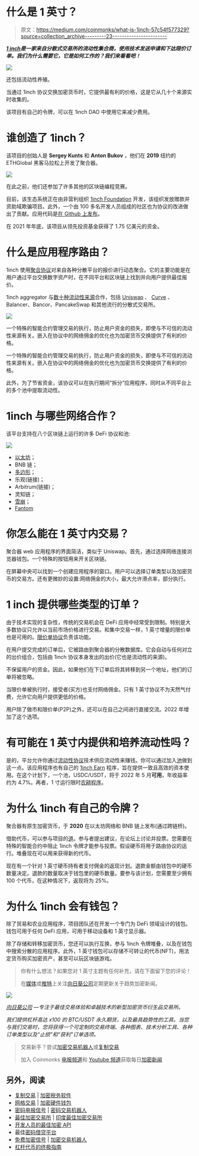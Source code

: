 # 什么是 1 英寸？

> 原文：<https://medium.com/coinmonks/what-is-1inch-57c54f577329?source=collection_archive---------23----------------------->

[***1 inch***](https://app.1inch.io/)***是一家来自分散式交易所的流动性集合商，使用技术发送申请和下达限价订单。我们为什么需要它，它是如何工作的？我们来看看吧！***

![](img/99be894aa39a7e88b7bccf0d772ffa0b.png)

还包括流动性养殖。

当通过 1inch 协议交换加密货币时，它提供最有利的价格，这是它从几十个来源实时收集的。

该项目有自己的令牌，可以在 1inch DAO 中使用它来减少费用。

# 谁创造了 1inch？

该项目的创始人是 **Sergey Kunts** 和 **Anton Bukov** ，他们在 **2019** 纽约的 ETHGlobal 黑客马拉松上开发了聚合器。

![](img/4693572cf0a7e223e533423d189f6bdd.png)

在此之前，他们还参加了许多其他的区块链编程竞赛。

目前，该生态系统正在由非营利组织 [1inch Foundation](https://1inch.io/foundation/) 开发，该组织发放赠款并资助域欺骗项目。此外，一个由 100 多名开发人员组成的社区也为协议的改进做出了贡献。应用代码是[在 Github 上发布](https://github.com/1inch)。

在 2021 年年底，该项目从领先投资基金获得了 1.75 亿美元的资金。

# 什么是应用程序路由？

1inch 使用[聚合协议](https://1inch.io/aggregation-protocol/)对来自各种分散平台的报价进行动态聚合。它的主要功能是在用户通过平台交换数字资产时，在不同平台和区块链上找到并向用户提供最佳报价。

1inch aggregator 与[数十种流动性来源](https://help.1inch.io/en/articles/4585125-what-are-liquidity-sources-and-how-many-of-them-does-1inch-aggregate-from)合作，包括 [Uniswap](/sunflowercorporation/what-is-uniswap-2ab17b51b63b) 、 [Curve](/@SunflowerCorpAdmin/what-is-curve-cad16f139059) 、Balancer、Bancor、PancakeSwap 和其他流行的分散式交易所。

![](img/15d66a1bf967a400c854e816a1a2eaca.png)

一个特殊的智能合约管理交易的执行，防止用户资金的损失，即使与不可信的流动性来源有关。嵌入在协议中的网络佣金的优化也为加密货币交换提供了有利的价格。

一个特殊的智能合约管理交易的执行，防止用户资金的损失，即使与不可信的流动性来源有关。嵌入在协议中的网络佣金的优化也为加密货币交换提供了有利的价格。

此外，为了节省资金，该协议可以在执行期间“拆分”应用程序，同时从不同平台上的多个池中提取流动性。

# 1inch 与哪些网络合作？

该平台支持在八个区块链上运行的许多 DeFi 协议和池:

![](img/6bd0b8043155baf8e100362acfebc480.png)

*   [以太坊](/@SunflowerCorpAdmin/what-is-ethereum-eth-37e0ff2c7af1)；
*   BNB 链；
*   [多边形](/sunflowercorporation/what-is-polygon-matic-916f4fa2afee)；
*   乐观(链接)；
*   Arbitrum(链接)；
*   灵知链；
*   [雪崩](/sunflowercorporation/what-is-avalanche-5de8f06e2bca)；
*   [Fantom](/sunflowercorporation/what-is-fantom-4ffad859b95a)

# 你怎么能在 1 英寸内交易？

聚合器 web 应用程序的界面简洁，类似于 Uniswap。首先，通过选择网络连接浏览器钱包。一个特殊的按钮用来开关区块链。

在屏幕中央可以找到一个创建应用程序的窗口。用户可以选择订单类型以及加密货币的交易方。还有更微妙的设置:网络佣金的大小，最大允许滑点率，部分执行。

# **1 inch 提供哪些类型的订单？**

由于技术实现的复杂性，传统的交易机会在 DeFi 应用中经常受到限制。特别是大多数协议只允许以当前市场价格进行交易。和集中交易一样，1 英寸增量的限价单也是可用的。[限价单协议](https://1inch.io/limit-order-protocol/)负责该功能。

在用户提交完成的订单后，它被路由到聚合器的分散数据库。它会自动与任何对立的出价组合，包括由 1inch 协议本身发出的出价(它也是流动性的来源)。

不保留用户的资金。因此，如果他们在下订单后将其转移到另一个地址，他们的订单将被忽略。

当限价单被执行时，接受者(买方)也支付网络佣金。只有 1 英寸协议不为天然气付费，允许它向用户提供更低的价格。

用户除了做市和限价单(P2P)之外，还可以在自己之间进行直接交流。2022 年增加了这个选项。

# 有可能在 1 英寸内提供和培养流动性吗？

是的，平台允许你通过[流动性协议](https://1inch.io/liquidity-protocol/)技术供应流动性来赚钱。你可以通过加入[池](https://app.1inch.io/#/1/earn/pools)做到这一点。该应用程序也有自己的 [1inch Earn](https://app.1inch.io/#/1/earn/strategies) 程序，旨在提供一致且高效的资本使用。在这个计划下，一个池，USDC/USDT，将于 2022 年 5 月**可用**，年收益率约为 4.7%。再者，1 寸运行限时[农耕程序](https://app.1inch.io/#/1/earn/farming)。

# 为什么 1inch 有自己的令牌？

聚合器有原生加密货币，于 **2020** 在以太坊网络和 BNB 链上发布(通过跨链桥)。

借助代币，可以参与项目的[道](https://1inch.io/dao/)。参与者提出建议，在论坛上讨论并投票。您需要在特殊的智能合约中阻止 1inch 令牌才能参与投票。假设硬币将用于路由协议的运行。堆叠现在可以用来获得新的代币。

现在有一个针对 1 英寸硬币持有者支付佣金的返现计划。退款金额由钱包中的硬币数量决定。退款的数量取决于钱包里的硬币数量。要参与该计划，您需要至少拥有 100 个代币，在这种情况下，返现将为 25%。

# 为什么 1inch 会有钱包？

除了贸易和农业应用程序，项目团队还在开发一个专门为 DeFi 领域设计的钱包。钱包可用于任何 DeFi 应用，可用于移动设备和 1 英寸显示器。

除了存储和转移加密货币，您还可以执行互换，参与 1inch 令牌堆叠，以及在钱包中搜索分散的应用程序。此外，1 英寸钱包可以存储不可转让的代币(NFT)，用法定货币购买加密资产，甚至可以玩区块链游戏。

> 你有什么想法？如果您对 1 英寸主题有任何补充，请在下面留下您的评论！
> 
> 在[媒体](/@SunflowerCorpAdmin)或[推特](https://mobile.twitter.com/sunflower_corp)上关注[向日葵公司](https://sunflowercorp.com/)定期更新关于趋势加密新闻。

![](img/12f3e46f3bf15291a8ffc869e2ffc7c4.png)

[*向日葵公司*](https://sunflowercorp.com/) *—专注于最佳交易体验和卓越技术的新型加密货币衍生品交易所。*

*我们提供杠杆高达 x100 的 BTC/USDT 永久期货，以及最具趋势性的工具。当您与我们交易时，您将获得一个可定制的交易终端、各种图表、技术分析工具、各种订单类型以及“止损”和“获利”订单选项。*

> 交易新手？尝试[加密交易机器人](/coinmonks/crypto-trading-bot-c2ffce8acb2a)或[复制交易](/coinmonks/top-10-crypto-copy-trading-platforms-for-beginners-d0c37c7d698c)
> 
> 加入 Coinmonks [电报频道](https://t.me/coincodecap)和 [Youtube 频道](https://www.youtube.com/c/coinmonks/videos)获取每日[加密新闻](http://coincodecap.com/)

## 另外，阅读

*   [复制交易](/coinmonks/top-10-crypto-copy-trading-platforms-for-beginners-d0c37c7d698c) | [加密税务软件](/coinmonks/crypto-tax-software-ed4b4810e338)
*   [网格交易](https://coincodecap.com/grid-trading) | [加密硬件钱包](/coinmonks/the-best-cryptocurrency-hardware-wallets-of-2020-e28b1c124069)
*   [密码电报信号](/coinmonks/top-3-telegram-channels-for-crypto-traders-in-2021-8385f4411ff4) | [密码交易机器人](/coinmonks/crypto-trading-bot-c2ffce8acb2a)
*   [最佳加密交易所](/coinmonks/crypto-exchange-dd2f9d6f3769) | [印度最佳加密交易所](/coinmonks/bitcoin-exchange-in-india-7f1fe79715c9)
*   [开发人员的最佳加密 API](/coinmonks/best-crypto-apis-for-developers-5efe3a597a9f)
*   最佳[密码借贷平台](/coinmonks/top-5-crypto-lending-platforms-in-2020-that-you-need-to-know-a1b675cec3fa)
*   [免费加密信号](/coinmonks/free-crypto-signals-48b25e61a8da) | [加密交易机器人](/coinmonks/crypto-trading-bot-c2ffce8acb2a)
*   [杠杆代币的终极指南](/coinmonks/leveraged-token-3f5257808b22)
